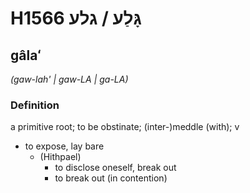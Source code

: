 # H1566 גָּלַע / גלע

## gâlaʻ

_(gaw-lah' | ɡaw-LA | ɡa-LA)_

### Definition

a primitive root; to be obstinate; (inter-)meddle (with); v

- to expose, lay bare
  - (Hithpael)
    - to disclose oneself, break out
    - to break out (in contention)
